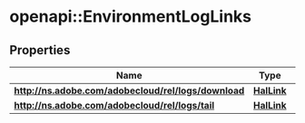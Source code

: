 # openapi::EnvironmentLogLinks

## Properties
Name | Type | Description | Notes
------------ | ------------- | ------------- | -------------
**http://ns.adobe.com/adobecloud/rel/logs/download** | [**HalLink**](HalLink.md) |  | [optional] 
**http://ns.adobe.com/adobecloud/rel/logs/tail** | [**HalLink**](HalLink.md) |  | [optional] 


